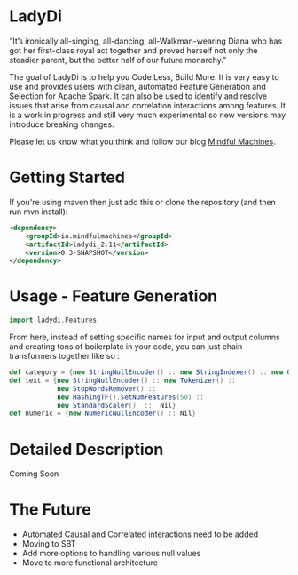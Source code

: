 # LadyDi

“It’s ironically all-singing, all-dancing, all-Walkman-wearing Diana who has got her first-class royal act together and proved herself not only the steadier parent, but the better half of our future monarchy.”

The goal of LadyDi is to help you Code Less, Build More. It is very easy to use and provides users with clean, automated Feature Generation and Selection for Apache Spark. It can also be used to identify and resolve issues that arise from causal and correlation interactions among features. It is a work in progress and still very much experimental so new versions may introduce breaking changes.

Please let us know what you think and follow our blog [Mindful Machines](http://www.mindfulmachines.io).

# Getting Started

If you're using maven then just add this or clone the repository (and then run mvn install):
```xml
<dependency>
    <groupId>io.mindfulmachines</groupId>
    <artifactId>ladydi_2.11</artifactId>
    <version>0.3-SNAPSHOT</version>
</dependency>
```

# Usage - Feature Generation
```scala
import ladydi.Features
```
From here, instead of setting specific names for input and output columns and creating tons of boilerplate in your code, you can just chain transformers together like so :

```scala
def category = {new StringNullEncoder() :: new StringIndexer() :: new OneHotEncoder() :: Nil}
def text = {new StringNullEncoder() :: new Tokenizer() ::
            new StopWordsRemover() ::
            new HashingTF().setNumFeatures(50) ::
            new StandardScaler()  ::  Nil}
def numeric = {new NumericNullEncoder() :: Nil}
```

# Detailed Description
Coming Soon

# The Future
 * Automated Causal and Correlated interactions need to be added 
 * Moving to SBT
 * Add more options to handling various null values
 * Move to more functional architecture
